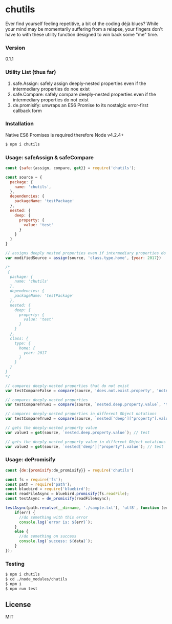 # chutils
Ever find yourself feeling repetitive, a bit of the coding déjà blues? While your mind may be momentarily suffering from a relapse, your fingers don't have to with these utility function designed to win back some "me" time.
 
### Version
0.1.1

### Utility List (thus far)
1. safe.Assign: safely assign deeply-nested properties even if the intermediary properties do noe exist
2. safe.Compare: safely compare deeply-nested properties even if the intermediary properties do not exist
3. de.promisify: unwraps an ES6 Promise to its nostalgic error-first callback form

### Installation
Native ES6 Promises is required therefore Node v4.2.4+
```sh
$ npm i chutils
```
### Usage: safeAssign & safeCompare
```javascript
const {safe:{assign, compare, get}} = require('chutils');

const source = {
  package: {
    name: 'chutils',
  },
  dependencies: {
    packageName: 'testPackage'
  },
  nested: {
    deep: {
      property: {
        value: 'test'
      }
    }
  }
}

// assigns deeply nested properties even if intermediary properties do not exist
var modifiedSource = assign(source, 'class.type.home', {year: 2017})

/*
 {
  package: {
    name: 'chutils'
  },
  dependencies: {
    packageName: 'testPackage'
  },
  nested: {
    deep: {
      property: {
        value: 'test'
      }
    }
  },
  class: {
    type: {
      home: {
        year: 2017
      }
    }
  }
}
*/

// compares deeply-nested properties that do not exist
var testCompareFalse = compare(source, 'does.not.exist.property', 'notAProp') // false

// compares deeply-nested properties
var testCompareTrue1 = compare(source, `nested.deep.property.value`, 'test'); // true

// compares deeply-nested properties in different Object notations
var testCompareTrue2 = compare(source, `nested['deep']["property"].value`, 'test'); // true

// gets the deeply-nested property value
var value1 = get(source, `nested.deep.property.value`); // test

// gets the deeply-nested property value in different Object notations
var value2 = get(source, `nested['deep']["property"].value`); // test

```

### Usage: dePromisify
```javascript
const {de:{promisify:de_promisify}} = require('chutils')

const fs = require('fs');
const path = require('path');
const bluebird = require('bluebird');
const readFileAsync = bluebird.promisify(fs.readFile);
const testAsync = de_promisify(readFileAsync);

testAsync(path.resolve(__dirname, './sample.txt'), 'utf8', function (err, data){
    if(err) {
      //do something with this error
      console.log(`error is: ${err}`);
    }
    else {
      //do something on success
      console.log(`success: ${data}`);
    }
});
```


### Testing
```sh
$ npm i chutils
$ cd ./node_modules/chutils
$ npm i
$ npm run test
```

License
----

MIT